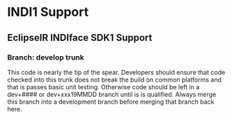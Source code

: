 # INDI1 Support
## EclipseIR INDIface SDK1 Support
### Branch: develop trunk

This code is nearly the tip of the spear. Developers should ensure that code checked into this trunk does not break the build on common platforms and that is passes basic unit testing. Otherwise code should be left in a dev+#### or dev+xxx19MMDD branch until is is qualified. Always merge this branch into a development branch before merging that branch back here.


